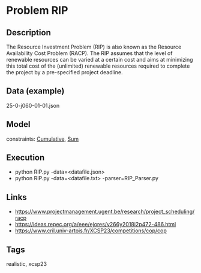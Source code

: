 # Problem RIP
## Description
The Resource Investment Problem (RIP) is also known as the Resource Availability Cost Problem (RACP).
The RIP assumes that the level of renewable resources can be varied at a certain cost and aims at minimizing this total cost
of the (unlimited) renewable resources required to complete the project by a pre-specified project deadline.


## Data (example)
  25-0-j060-01-01.json

## Model
  constraints: [Cumulative](http://pycsp.org/documentation/constraints/Cumulative), [Sum](http://pycsp.org/documentation/constraints/Sum)

## Execution
  - python RIP.py -data=<datafile.json>
  - python RIP.py -data=<datafile.txt> -parser=RIP_Parser.py

## Links
  - https://www.projectmanagement.ugent.be/research/project_scheduling/racp
  - https://ideas.repec.org/a/eee/ejores/v266y2018i2p472-486.html
  - https://www.cril.univ-artois.fr/XCSP23/competitions/cop/cop

## Tags
  realistic, xcsp23
